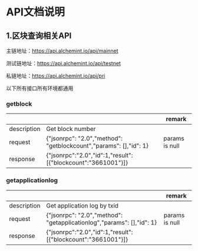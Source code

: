 # API文档说明
## 1.区块查询相关API
主链地址：https://api.alchemint.io/api/mainnet

测试链地址：https://api.alchemint.io/api/testnet

私链地址：https://api.alchemint.io/api/pri

以下所有接口所有环境都通用

###  getblock
|                |                          |  remark    |
|----------------|-------------------------------|-------------------------------|
|description|Get block number       |  |
|request          |{"jsonrpc": "2.0","method": "getblockcount","params": [],"id": 1}| params is null|
|response         |{"jsonrpc":"2.0","id":1,"result":[{"blockcount":"3661001"}]}| |

###  getapplicationlog
|                |                          |  remark    |
|----------------|-------------------------------|-------------------------------|
|description|Get application log by txid      |  |
|request          |{"jsonrpc": "2.0","method": "getapplicationlog","params": [],"id": 1}| params is null|
|response         |{"jsonrpc":"2.0","id":1,"result":[{"blockcount":"3661001"}]}| |
